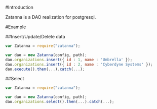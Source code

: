 #Introduction

Zatanna is a DAO realization for postgresql.

#Example

##Insert/Update/Delete data
```js
var Zatanna = require("zatanna");

var dao = new Zatanna(config, path);
dao.organizations.insert({ id : 1, name : 'Umbrella' });
dao.organizations.insert({ id : 2, name : 'Cyberdyne Systems' });
dao.execute().then(...).catch(...);

```

##Select

```js
var Zatanna = require("zatanna");

var dao = new Zatanna(config, path);
dao.organizations.select().then(...).catch(...);

```